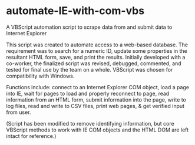 # automate-IE-with-com-vbs
A VBScript automation script to scrape data from and submit data to Internet Explorer

This script was created to automate access to a web-based database. The requirement was to search for a numeric ID, update some properties in the resultant HTML form, save, and print the results. Initially developed with a co-worker, the finalized script was revised, debugged, commented, and tested for final use by the team on a whole. VBScript was chosen for compatibility with Windows.

Functions include: connect to an Internet Explorer COM object, load a page into IE, wait for pages to load and properly reconnect to page, read information from an HTML form, submit information into the page, write to log files, read and write to CSV files, print web pages, & get verified input from user.

(Script has been modified to remove identifying information, but core VBScript methods to work with IE COM objects and the HTML DOM are left intact for reference.)
